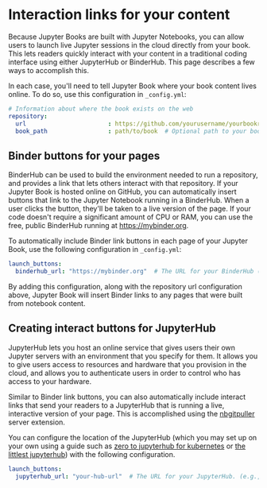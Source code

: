 # Interaction links for your content

Because Jupyter Books are built with Jupyter Notebooks, you can allow users to launch
live Jupyter sessions in the cloud directly from your book. This lets readers quickly interact
with your content in a traditional coding interface using either JupyterHub or BinderHub.
This page describes a few ways to accomplish this.

In each case, you'll need to tell Jupyter Book where your book content lives online.
To do so, use this configuration in `_config.yml`:

```yaml
# Information about where the book exists on the web
repository:
  url                       : https://github.com/yourusername/yourbookrepo  # Online location of your book
  book_path                 : path/to/book  # Optional path to your book, relative to the repository root
```

## Binder buttons for your pages

BinderHub can be used to build the environment needed to run a repository, and provides
a link that lets others interact with that repository. If your Jupyter Book is hosted online
on GitHub, you can automatically insert buttons that link to the Jupyter Notebook running in a BinderHub.
When a user clicks the button, they'll be taken to a live version of the page. If your code
doesn't require a significant amount of CPU or RAM, you can use the free, public BinderHub running
at https://mybinder.org.

To automatically include Binder link buttons in each page of your Jupyter Book, use the following
configuration in `_config.yml`:

```yaml
launch_buttons:
  binderhub_url: "https://mybinder.org"  # The URL for your BinderHub (e.g., https://mybinder.org)
```

By adding this configuration, along with the repository url configuration above, Jupyter Book
will insert Binder links to any pages that were built from notebook content.

## Creating interact buttons for JupyterHub

JupyterHub lets you host an online service that gives users their own Jupyter servers
with an environment that you specify for them. It allows you to give users access to
resources and hardware that you provision in the cloud, and allows you to authenticate users
in order to control who has access to your hardware.

Similar to Binder link buttons, you can also automatically include interact links that send
your readers to a JupyterHub that is running a live, interactive version of your page. This
is accomplished using the [nbgitpuller](https://github.com/jupyterhub/nbgitpuller) server
extension.

You can configure the location of the JupyterHub (which you may set up on your own using a guide
such as [zero to jupyterhub for kubernetes](https://z2jh.jupyter.org) or [the littlest jupyterhub](https://tljh.jupyter.org)) with the following configuration.

```yaml
launch_buttons:
  jupyterhub_url: "your-hub-url"  # The URL for your JupyterHub. (e.g., https://datahub.berkeley.edu)
```